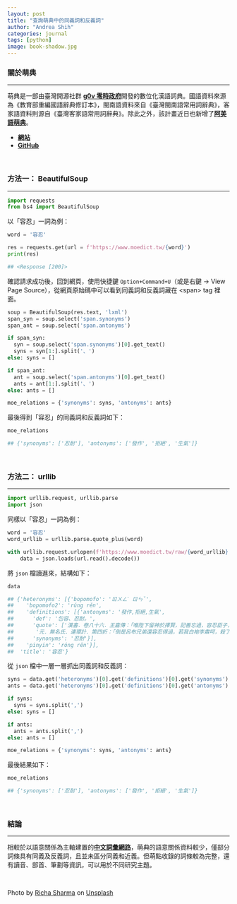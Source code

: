 ```yaml
---
layout: post
title: "查詢萌典中的同義詞和反義詞"
author: "Andrea Shih"
categories: journal
tags: [python]
image: book-shadow.jpg
---
```


### 關於萌典
---
萌典是一部由臺灣開源社群 [**<u>g0v 零時政府</u>**](https://github.com/g0v)開發的數位化漢語詞典。國語資料來源為《教育部重編國語辭典修訂本》，閩南語資料來自《臺灣閩南語常用詞辭典》，客家語資料則源自《臺灣客家語常用詞辭典》。除此之外，該計畫近日也新增了[**<u>阿美語萌典</u>**](https://amis.moedict.tw/)。
- [**<u>網站</u>**](https://www.moedict.tw)
- [**<u>GitHub</u>**](https://github.com/g0v/moedict-webkit)

&nbsp;

### 方法一： BeautifulSoup
---

```python
import requests
from bs4 import BeautifulSoup
```

以「容忍」一詞為例：

```python
word = '容忍'

res = requests.get(url = f'https://www.moedict.tw/{word}')
print(res)

## <Response [200]>
```

確認請求成功後，回到網頁，使用快捷鍵 `Option+Command+U`（或是右鍵 -> View Page Source），從網頁原始碼中可以看到同義詞和反義詞藏在 \<span> tag 裡面。

```python
soup = BeautifulSoup(res.text, 'lxml')
span_syn = soup.select('span.synonyms')
span_ant = soup.select('span.antonyms')

if span_syn:
  syn = soup.select('span.synonyms')[0].get_text()
  syns = syn[1:].split('、')
else: syns = []

if span_ant:
  ant = soup.select('span.antonyms')[0].get_text()
  ants = ant[1:].split('、')
else: ants = []

moe_relations = {'synonyms': syns, 'antonyms': ants}
```

最後得到「容忍」的同義詞和反義詞如下：

```python
moe_relations

## {'synonyms': ['忍耐'], 'antonyms': ['發作', '拒絕', '生氣']}
```

&nbsp;

### 方法二： urllib
---

```python
import urllib.request, urllib.parse
import json
```

同樣以「容忍」一詞為例：

```python
word = '容忍'
word_urllib = urllib.parse.quote_plus(word)

with urllib.request.urlopen(f'https://www.moedict.tw/raw/{word_urllib}') as url:
    data = json.loads(url.read().decode())
```

將 `json` 檔讀進來，結構如下：

```python
data

## {'heteronyms': [{'bopomofo': 'ㄖㄨㄥˊ ㄖㄣˇ',
##    'bopomofo2': 'rúng rěn',
##    'definitions': [{'antonyms': '發作,拒絕,生氣',
##      'def': '包容、忍耐。',
##      'quote': ['漢書．卷八十六．王嘉傳：「唯陛下留神於擇賢，記善忘過，容忍臣子，勿責以備。」',
##       '元．無名氏．連環計．第四折：「倒是呂布兄弟還容忍得過，若我白袍李肅呵，殺了那老賊多時也。」'],
##      'synonyms': '忍耐'}],
##    'pinyin': 'róng rěn'}],
##  'title': '容忍'}
```

從 `json` 檔中一層一層抓出同義詞和反義詞：

```python
syns = data.get('heteronyms')[0].get('definitions')[0].get('synonyms')
ants = data.get('heteronyms')[0].get('definitions')[0].get('antonyms')

if syns:
  syns = syns.split(',')
else: syns = []

if ants:
  ants = ants.split(',')
else: ants = []

moe_relations = {'synonyms': syns, 'antonyms': ants}
```
最後結果如下：

```python
moe_relations

## {'synonyms': ['忍耐'], 'antonyms': ['發作', '拒絕', '生氣']}
```

&nbsp;

### 結論
---
相較於以語意關係為主軸建置的[**<u>中文詞彙網路</u>**](https://lopentu.github.io/CwnWeb/)，萌典的語意關係資料較少，僅部分詞條具有同義及反義詞，且並未區分同義和近義。但萌點收錄的詞條較為完整，還有讀音、部首、筆劃等資訊，可以用於不同研究主題。

&nbsp;

Photo by <a href="https://unsplash.com/@richasharma96?utm_source=unsplash&utm_medium=referral&utm_content=creditCopyText">Richa Sharma</a> on <a href="https://unsplash.com/s/photos/book?utm_source=unsplash&utm_medium=referral&utm_content=creditCopyText">Unsplash</a>
  